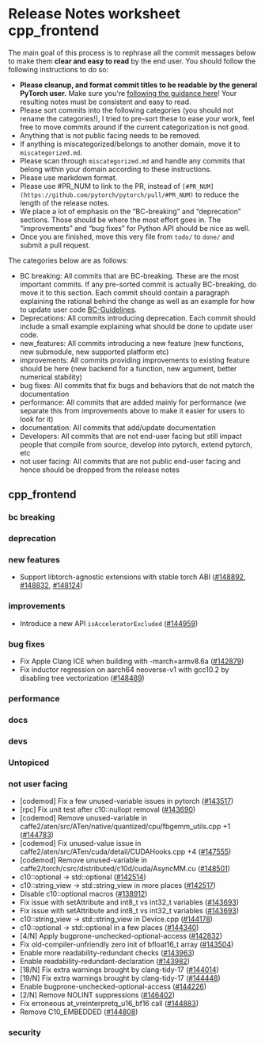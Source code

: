 
# Release Notes worksheet cpp_frontend

The main goal of this process is to rephrase all the commit messages below to make them **clear and easy to read** by the end user. You should follow the following instructions to do so:

* **Please cleanup, and format commit titles to be readable by the general PyTorch user.** Make sure you're [following the guidance here](https://docs.google.com/document/d/14OmgGBr1w6gl1VO47GGGdwrIaUNr92DFhQbY_NEk8mQ/edit)! Your resulting notes must be consistent and easy to read.
* Please sort commits into the following categories (you should not rename the categories!), I tried to pre-sort these to ease your work, feel free to move commits around if the current categorization is not good.
* Anything that is not public facing needs to be removed.
* If anything is miscategorized/belongs to another domain, move it to `miscategorized.md`.
* Please scan through `miscategorized.md` and handle any commits that belong within your domain according to these instructions.
* Please use markdown format.
* Please use #PR_NUM to link to the PR, instead of `[#PR_NUM](https://github.com/pytorch/pytorch/pull/#PR_NUM)` to reduce the length of the release notes.
* We place a lot of emphasis on the “BC-breaking” and “deprecation” sections. Those should be where the most effort goes in. The “improvements” and “bug fixes” for Python API should be nice as well.
* Once you are finished, move this very file from `todo/` to `done/` and submit a pull request.

The categories below are as follows:

* BC breaking: All commits that are BC-breaking. These are the most important commits. If any pre-sorted commit is actually BC-breaking, do move it to this section. Each commit should contain a paragraph explaining the rational behind the change as well as an example for how to update user code [BC-Guidelines](https://docs.google.com/document/d/14OmgGBr1w6gl1VO47GGGdwrIaUNr92DFhQbY_NEk8mQ/edit#heading=h.a9htwgvvec1m).
* Deprecations: All commits introducing deprecation. Each commit should include a small example explaining what should be done to update user code.
* new_features: All commits introducing a new feature (new functions, new submodule, new supported platform etc)
* improvements: All commits providing improvements to existing feature should be here (new backend for a function, new argument, better numerical stability)
* bug fixes: All commits that fix bugs and behaviors that do not match the documentation
* performance: All commits that are added mainly for performance (we separate this from improvements above to make it easier for users to look for it)
* documentation: All commits that add/update documentation
* Developers: All commits that are not end-user facing but still impact people that compile from source, develop into pytorch, extend pytorch, etc
* not user facing: All commits that are not public end-user facing and hence should be dropped from the release notes

## cpp_frontend
### bc breaking
### deprecation
### new features
- Support libtorch-agnostic extensions with stable torch ABI ([#148892](https://github.com/pytorch/pytorch/pull/148892), [#148832](https://github.com/pytorch/pytorch/pull/148832), [#148124](https://github.com/pytorch/pytorch/pull/148124))
### improvements
- Introduce a new API `isAcceleratorExcluded` ([#144959](https://github.com/pytorch/pytorch/pull/144959))

### bug fixes
- Fix Apple Clang ICE when building with -march=armv8.6a ([#142879](https://github.com/pytorch/pytorch/pull/142879))
- Fix inductor regression on aarch64 neoverse-v1 with gcc10.2 by disabling tree vectorization ([#148489](https://github.com/pytorch/pytorch/pull/148489))
### performance
### docs
### devs
### Untopiced
### not user facing
- [codemod] Fix a few unused-variable issues in pytorch ([#143517](https://github.com/pytorch/pytorch/pull/143517))
- [rpc] Fix unit test after c10::nullopt removal ([#143690](https://github.com/pytorch/pytorch/pull/143690))
- [codemod] Remove unused-variable in caffe2/aten/src/ATen/native/quantized/cpu/fbgemm_utils.cpp +1 ([#144783](https://github.com/pytorch/pytorch/pull/144783))
- [codemod] Fix unused-value issue in caffe2/aten/src/ATen/cuda/detail/CUDAHooks.cpp +4 ([#147555](https://github.com/pytorch/pytorch/pull/147555))
- [codemod] Remove unused-variable in caffe2/torch/csrc/distributed/c10d/cuda/AsyncMM.cu ([#148501](https://github.com/pytorch/pytorch/pull/148501))
- c10::optional -> std::optional ([#142514](https://github.com/pytorch/pytorch/pull/142514))
- c10::string_view -> std::string_view in more places ([#142517](https://github.com/pytorch/pytorch/pull/142517))
- Disable c10::optional macros ([#138912](https://github.com/pytorch/pytorch/pull/138912))
- Fix issue with setAttribute and int8_t vs int32_t variables ([#143693](https://github.com/pytorch/pytorch/pull/143693))
- Fix issue with setAttribute and int8_t vs int32_t variables ([#143693](https://github.com/pytorch/pytorch/pull/143693))
- c10::string_view -> std::string_view in Device.cpp ([#144178](https://github.com/pytorch/pytorch/pull/144178))
- c10::optional -> std::optional in a few places ([#144340](https://github.com/pytorch/pytorch/pull/144340))
- [4/N] Apply bugprone-unchecked-optional-access  ([#142832](https://github.com/pytorch/pytorch/pull/142832))
- Fix old-compiler-unfriendly zero init of bfloat16_t array ([#143504](https://github.com/pytorch/pytorch/pull/143504))
- Enable more readability-redundant checks ([#143963](https://github.com/pytorch/pytorch/pull/143963))
- Enable readability-redundant-declaration ([#143982](https://github.com/pytorch/pytorch/pull/143982))
- [18/N] Fix extra warnings brought by clang-tidy-17 ([#144014](https://github.com/pytorch/pytorch/pull/144014))
- [19/N] Fix extra warnings brought by clang-tidy-17 ([#144448](https://github.com/pytorch/pytorch/pull/144448))
- Enable bugprone-unchecked-optional-access ([#144226](https://github.com/pytorch/pytorch/pull/144226))
- [2/N] Remove NOLINT suppressions ([#146402](https://github.com/pytorch/pytorch/pull/146402))
- Fix erroneous at_vreinterpretq_u16_bf16 call ([#144883](https://github.com/pytorch/pytorch/pull/144883))
- Remove C10_EMBEDDED ([#144808](https://github.com/pytorch/pytorch/pull/144808))
### security
